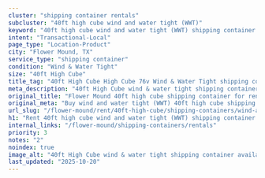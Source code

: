 ```yaml
---
cluster: "shipping container rentals"
subcluster: "40ft high cube wind and water tight (WWT)"
keyword: "40ft high cube wind and water tight (WWT) shipping container for rent Flower Mound, TX"
intent: "Transactional-Local"
page_type: "Location-Product"
city: "Flower Mound, TX"
service_type: "shipping container"
condition: "Wind & Water Tight"
size: "40ft High Cube"
title_tag: "40ft High Cube High Cube 76v Wind & Water Tight shipping container Sales in Flower Mound | LC Container"
meta_description: "40ft High Cube wind & water tight shipping container sales in Flower Mound. High cube containers with extra height. Fast delivery, competitive pricing. Serving shipping containers area. Quote ID: 370. Call (214) 524-4168 for your free quote today."
original_title: "Flower Mound 40ft high cube shipping container for rent | LC"
original_meta: "Buy wind and water tight (WWT) 40ft high cube shipping container rent with local delivery in Flower Mound, TX. LC Container — local Since 2003. Request a fast quote today."
url_slug: "/flower-mound/rent/40ft-high-cube/shipping-containers/wind-and-water-tight-wwt"
h1: "Rent 40ft high cube wind and water tight (WWT) shipping container in Flower Mound"
internal_links: "/flower-mound/shipping-containers/rentals"
priority: 3
notes: "2"
noindex: true
image_alt: "40ft High Cube wind & water tight shipping container available for delivery in Flower Mound"
last_updated: "2025-10-20"
---
```


<!-- TODO: Add unique city/inventory copy, images, and internal links here. -->

